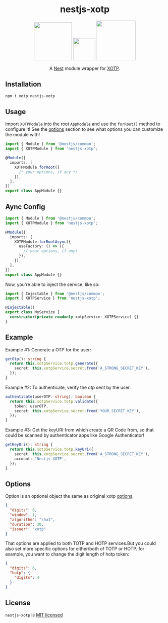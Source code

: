 <h1 align="center">nestjs-xotp</h1>

<p align="center">
  <a href="https://github.com/farshidbeheshti/xotp" ><img src="https://github.com/user-attachments/assets/8ef372d6-3cd7-4202-88b2-519f45f67160" width="120" /></a>
  <img src="https://github.com/user-attachments/assets/4cd396f0-e6b1-4bfd-9a30-ded66c10f2d9" width="70"  />
  <a href="https://github.com/nestjs/nest" > <img src="https://github.com/user-attachments/assets/b9848d88-74a6-4ded-9ba8-54769cf12330" width="125" /></a>
</p>

<p align="center">
  A <a href="https://github.com/nestjs/nest" rel="nofollow" >Nest</a> module wrapper for <a href="https://github.com/farshidbeheshti/xotp">XOTP</a>.
</p>

## Installation

```bash
npm i xotp nestjs-xotp
```

## Usage

Import `XOTPModule` into the root `AppModule` and use the `forRoot()` method to configure it!
See the [options](#options) section to see what options you can customize the module with!

```typescript
import { Module } from '@nestjs/common';
import { XOTPModule } from 'nestjs-xotp';

@Module({
  imports: [
    XOTPModule.forRoot({
      /* your options, if any */
    }),
  ],
})
export class AppModule {}
```

## Aync Config

```typescript
import { Module } from '@nestjs/common';
import { XOTPModule } from 'nestjs-xotp';

@Module({
  imports: [
    XOTPModule.forRootAsync({
      useFactory: () => ({
        // your options, if any!
      }),
    }),
  ],
})
export class AppModule {}
```

Now, you're able to inject the service, like so:

```typescript
import { Injectable } from '@nestjs/common';
import { XOTPService } from 'nestjs-xotp';

@Injectable()
export class MyService {
  constructor(private readonly xotpService: XOTPService) {}
}
```

## Example

Example #1: Generate a OTP for the user:

```typescript
getOtp(): string {
  return this.xotpService.totp.generate({
    secret: this.xotpService.secret.from('A_STRONG_SECRET_KEY'),
  });
}
```

Example #2: To authenticate, verify the otp sent by the user.

```typescript
authenticate(userOTP: string): boolean {
  return this.xotpService.totp.validate({
    token: userOTP,
    secret: this.xotpService.secret.from('YOUR_SECRET_KEY'),
  });
}
```

Example #3: Get the keyURI from which create a QR Code from, so that could be scanned by authenticator apps like Google Authenticator!

```typescript
getKeyUri(): string {
  return this.xotpService.totp.keyUri({
    secret: this.xotpService.secret.from('A_STRONG_SECRET_KEY'),
    account: 'Nestjs-XOTP',
  });
}
```

## Options

Option is an optional object the same as original xotp [options](https://github.com/farshidbeheshti/xotp?tab=readme-ov-file#totp-options).

```json
{
  "digits": 6,
  "window": 1,
  "algorithm": "sha1",
  "duration": 30,
  "issuer": "xotp"
}
```

That options are applied to both TOTP and HOTP services.But you could also set more specific options for either/both of TOTP or HOTP. for example, you want to change the digit length of hotp token:

```json
{
  "digits": 6,
  "hotp": {
    "digits": 4
  }
}
```

## License

`nestjs-xotp` is [MIT licensed][project-license]

[project-license]: https://github.com/farshidbeheshti/nestjs-xotp/blob/master/LICENSE
